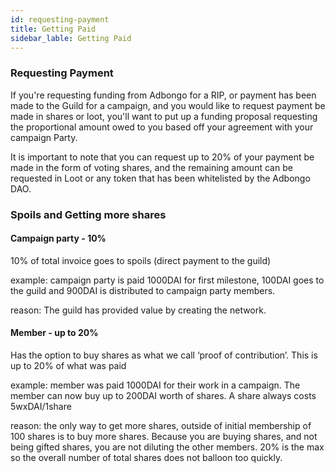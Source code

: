 ```yaml
---
id: requesting-payment
title: Getting Paid
sidebar_lable: Getting Paid
---
```


### Requesting Payment

If you're requesting funding from Adbongo for a RIP, or payment has been made to the Guild for a campaign, and you would like to request payment be made in shares or loot, you'll want to put up a funding proposal requesting the proportional amount owed to you based off your agreement with your campaign Party.  

It is important to note that you can request up to 20% of your payment be made in the form of voting shares, and the remaining amount can be requested in Loot or any token that has been whitelisted by the Adbongo DAO.

### Spoils and Getting more shares

#### Campaign party - 10%
10% of total invoice goes to spoils (direct payment to the guild)

example: campaign party is paid 1000DAI for first milestone, 100DAI goes to the guild and 900DAI is distributed to campaign party members.

reason: The guild has provided value by creating the network.

#### Member - up to 20%
Has the option to buy shares as what we call ‘proof of contribution’. This is up to 20% of what was paid

example: member was paid 1000DAI for their work in a campaign. The member can now buy up to 200DAI worth of shares. A share always costs 5wxDAI/1share

reason: the only way to get more shares, outside of initial membership of 100 shares is to buy more shares. Because you are buying shares, and not being gifted shares, you are not diluting the other members. 20% is the max so the overall number of total shares does not balloon too quickly.
